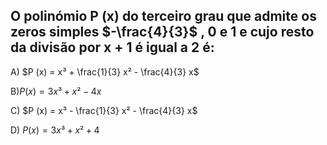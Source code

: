 
## O polinómio P (x) do terceiro grau que admite os zeros simples  $-\frac{4}{3}$ , 0 e 1 e cujo resto da divisão por x + 1 é igual a 2 é:

A) $P (x) = x³ + \frac{1}{3} x² - \frac{4}{3} x$ 

B)$P (x) = 3x³ + x² - 4x$ 

C) $P (x) = x³ - \frac{1}{3} x² - \frac{4}{3} x$

D) $P (x) = 3x³ + x² + 4$ 
